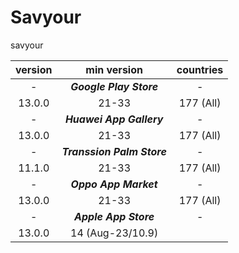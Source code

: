 # Savyour
savyour

version|min version|countries
:-:|:-:|:-:
-|***Google Play Store***|-
13.0.0|21-33|177 (All)
-|***Huawei App Gallery***|-
13.0.0|21-33|177 (All)
-|***Transsion Palm Store***|-
11.1.0|21-33|177 (All)
-|***Oppo App Market***|-
13.0.0|21-33|177 (All)
-|***Apple App Store***|-
13.0.0|14 (Aug-23/10.9)| 
